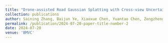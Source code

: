 ```yaml
---
title: "Drone-assisted Road Gaussian Splatting with Cross-view Uncertainty"
collection: publications
author: Saining Zhang, Baijun Ye, Xiaoxue Chen, Yuantao Chen, Zongzheng Zhang, Cheng Peng, Yongliang Shi, Hao Zhao
permalink: /publication/2024-07-20-paper-title-number-2
date: 2024-07-20
venue: 'BMVC'
---
```

